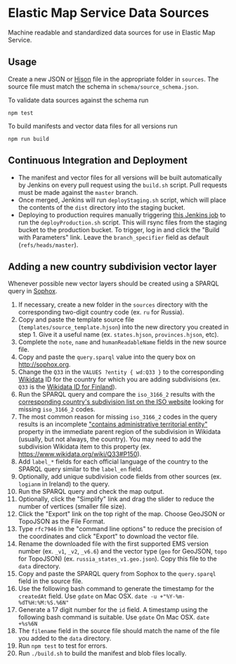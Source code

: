 # Elastic Map Service Data Sources

Machine readable and standardized data sources for use in Elastic Map Service.

## Usage

Create a new JSON or [Hjson](http://hjson.org) file in the appropriate folder in `sources`. The source file must match the schema in `schema/source_schema.json`.

To validate data sources against the schema run

```node
npm test
```

To build manifests and vector data files for all versions run

```node
npm run build
```

## Continuous Integration and Deployment

- The manifest and vector files for all versions will be built automatically by Jenkins on every pull request using the `build.sh` script. Pull requests must be made against the `master` branch. 
- Once merged, Jenkins will run `deployStaging.sh` script, which will place the contents of the `dist` directory into the staging bucket.
- Deploying to production requires manually triggering [this Jenkins job](https://kibana-ci.elastic.co/job/elastic+ems-file-service+deploy/) to run the `deployProduction.sh` script. This will rsync files from the staging bucket to the production bucket. To trigger, log in and click the "Build with Parameters" link. Leave the `branch_specifier` field as default (`refs/heads/master`).

## Adding a new country subdivision vector layer

Whenever possible new vector layers should be created using a SPARQL query in [Sophox](http://sophox.org). 

1. If necessary, create a new folder in the `sources` directory with the corresponding two-digit country code (ex. `ru` for Russia).
2. Copy and paste the template source file (`templates/source_template.hjson`) into the new directory you created in step 1. Give it a useful name (ex. `states.hjson`, `provinces.hjson`, etc).
3. Complete the `note`, `name` and `humanReadableName` fields in the new source file.
4. Copy and paste the `query.sparql` value into the query box on http://sophox.org. 
5. Change the `Q33` in the `VALUES ?entity { wd:Q33 }` to the corresponding [Wikidata](https://www.wikidata.org) ID for the country for which you are adding subdivisions (ex. `Q33` is the [Wikidata ID for Finland](https://www.wikidata.org/wiki/Q33)).
6. Run the SPARQL query and compare the `iso_3166_2` results with the [corresponding country's subdivision list on the ISO website](https://www.iso.org/obp/ui/#search) looking for missing `iso_3166_2` codes.
7. The most common reason for missing `iso_3166_2` codes in the query results is an incomplete ["contains administrative territorial entity"](https://www.wikidata.org/wiki/Property:P150) property in the immediate parent region of the subdivision in Wikidata (usually, but not always, the country). You may need to add the subdivision Wikidata item to this property (ex. https://www.wikidata.org/wiki/Q33#P150).
8. Add `label_*` fields for each official language of the country to the SPARQL query similar to the `label_en` field.
9. Optionally, add unique subdivision code fields from other sources (ex. `logianm` in Ireland) to the query.
10. Run the SPARQL query and check the map output.
11. Optionally, click the "Simplify" link and drag the slider to reduce the number of vertices (smaller file size). 
12. Click the "Export" link on the top right of the map. Choose GeoJSON or TopoJSON as the File Format. 
13. Type `rfc7946` in the "command line options" to reduce the precision of the coordinates and click "Export" to download the vector file.
14. Rename the downloaded file with the first supported EMS version number (ex. `_v1`, `_v2`, `_v6.6`) and the vector type (`geo` for GeoJSON, `topo` for TopoJSON) (ex. `russia_states_v1.geo.json`). Copy this file to the `data` directory. 
15. Copy and paste the SPARQL query from Sophox to the `query.sparql` field in the source file.
16. Use the following bash command to generate the timestamp for the `createdAt` field. Use `gdate` on Mac OSX.
`date -u +"%Y-%m-%dT%H:%M:%S.%6N"`
17. Generate a 17 digit number for the `id` field. A timestamp using the following bash command is suitable. Use `gdate` On Mac OSX. 
`date +%s%6N` 
18. The `filename` field in the source file should match the name of the file you added to the `data` directory.
19. Run `npm test` to test for errors.
20. Run `./build.sh` to build the manifest and blob files locally.
